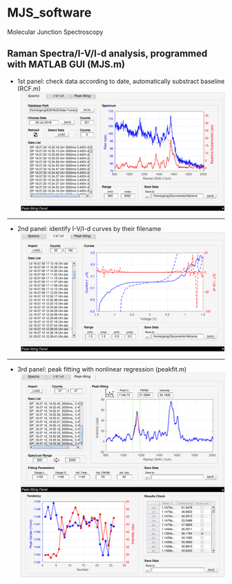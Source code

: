# MJS_software
Molecular Junction Spectroscopy

Raman Spectra/I-V/I-d analysis, programmed with MATLAB GUI (MJS.m)
-------------------------------------------------------------------------------------------------------------------------
- 1st panel: 
  check data according to date, automatically substract baseline (RCF.m)
![alt text](https://github.com/geraldgong/MJS_software/blob/master/ScreenShot/MJS_sp.jpg)
-------------------------------------------------------------------------------------------------------------------------
- 2nd panel:
  identify I-V/I-d curves by their filename
![alt text](https://github.com/geraldgong/MJS_software/blob/master/ScreenShot/MJS_iv.jpg)
-------------------------------------------------------------------------------------------------------------------------
- 3rd panel:
  peak fitting with nonlinear regression (peakfit.m)
![alt text](https://github.com/geraldgong/MJS_software/blob/master/ScreenShot/MJS_peak.jpg)
